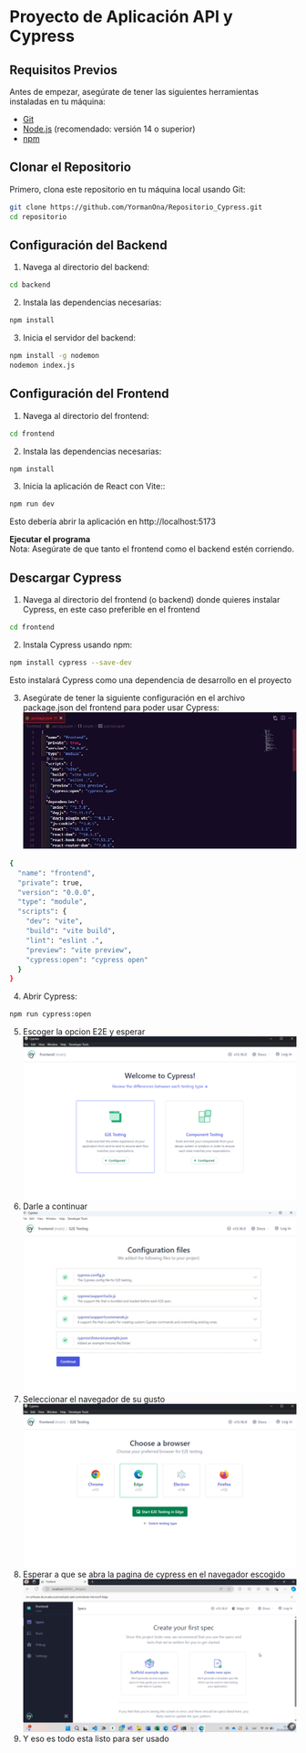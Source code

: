 # Proyecto de Aplicación API y Cypress



## Requisitos Previos

Antes de empezar, asegúrate de tener las siguientes herramientas instaladas en tu máquina:

- [Git](https://git-scm.com/)
- [Node.js](https://nodejs.org/) (recomendado: versión 14 o superior)
- [npm](https://www.npmjs.com/) 

## Clonar el Repositorio

Primero, clona este repositorio en tu máquina local usando Git:

```bash
git clone https://github.com/YormanOna/Repositorio_Cypress.git
cd repositorio
```
## Configuración del Backend
1) Navega al directorio del backend:
```bash
cd backend
```
2) Instala las dependencias necesarias:
```bash
npm install
```
3) Inicia el servidor del backend:
```bash
npm install -g nodemon
nodemon index.js
```

## Configuración del Frontend
1) Navega al directorio del frontend:
```bash
cd frontend
```
2) Instala las dependencias necesarias:
```bash
npm install
```
3) Inicia la aplicación de React con Vite::
```bash
npm run dev
```
Esto debería abrir la aplicación en http://localhost:5173

**Ejecutar el programa** \
Nota: Asegúrate de que tanto el frontend como el backend estén corriendo.

## Descargar Cypress
1) Navega al directorio del frontend (o backend) donde quieres instalar Cypress, en este caso preferible en el frontend
```bash
cd frontend
```
2) Instala Cypress usando npm:
```bash
npm install cypress --save-dev
```
   Esto instalará Cypress como una dependencia de desarrollo en el proyecto

3) Asegúrate de tener la siguiente configuración en el archivo package.json del frontend para poder usar Cypress:
![Texto alternativo](./img/Scripst.png)
```bash
{
  "name": "frontend",
  "private": true,
  "version": "0.0.0",
  "type": "module",
  "scripts": {
    "dev": "vite",
    "build": "vite build",
    "lint": "eslint .",
    "preview": "vite preview",
    "cypress:open": "cypress open"
  }
}
```
4) Abrir Cypress:
```bash
npm run cypress:open
```
5) Escoger la opcion E2E y esperar
![Texto alternativo](./img/Escoger_E2E.png)
6) Darle a continuar
![Texto alternativo](./img/Antesde.jpeg)
7) Seleccionar el navegador de su gusto 
![Texto alternativo](./img/navegador.png)
8) Esperar a que se abra la pagina de cypress en el navegador escogido
![Texto alternativo](./img/Pagina_Cypress.png)
9) Y eso es todo esta listo para ser usado

